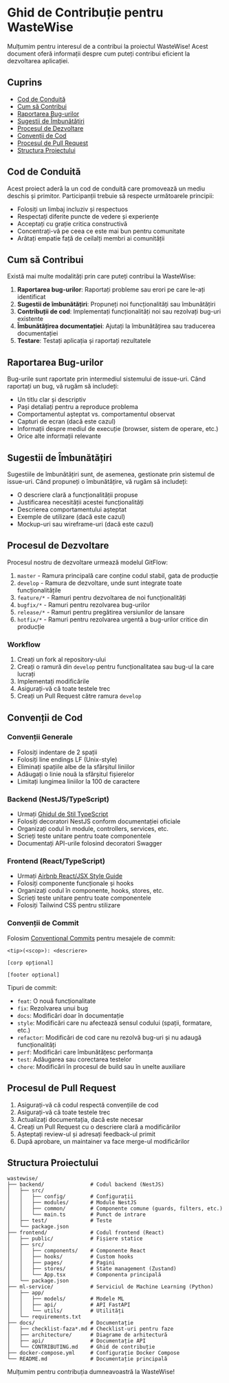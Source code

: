 # Ghid de Contribuție pentru WasteWise

Mulțumim pentru interesul de a contribui la proiectul WasteWise! Acest document oferă informații despre cum puteți contribui eficient la dezvoltarea aplicației.

## Cuprins

- [Cod de Conduită](#cod-de-conduită)
- [Cum să Contribui](#cum-să-contribui)
- [Raportarea Bug-urilor](#raportarea-bug-urilor)
- [Sugestii de Îmbunătățiri](#sugestii-de-îmbunătățiri)
- [Procesul de Dezvoltare](#procesul-de-dezvoltare)
- [Convenții de Cod](#convenții-de-cod)
- [Procesul de Pull Request](#procesul-de-pull-request)
- [Structura Proiectului](#structura-proiectului)

## Cod de Conduită

Acest proiect aderă la un cod de conduită care promovează un mediu deschis și primitor. Participanții trebuie să respecte următoarele principii:

- Folosiți un limbaj incluziv și respectuos
- Respectați diferite puncte de vedere și experiențe
- Acceptați cu grație critica constructivă
- Concentrați-vă pe ceea ce este mai bun pentru comunitate
- Arătați empatie față de ceilalți membri ai comunității

## Cum să Contribui

Există mai multe modalități prin care puteți contribui la WasteWise:

1. **Raportarea bug-urilor**: Raportați probleme sau erori pe care le-ați identificat
2. **Sugestii de îmbunătățiri**: Propuneți noi funcționalități sau îmbunătățiri
3. **Contribuții de cod**: Implementați funcționalități noi sau rezolvați bug-uri existente
4. **Îmbunătățirea documentației**: Ajutați la îmbunătățirea sau traducerea documentației
5. **Testare**: Testați aplicația și raportați rezultatele

## Raportarea Bug-urilor

Bug-urile sunt raportate prin intermediul sistemului de issue-uri. Când raportați un bug, vă rugăm să includeți:

- Un titlu clar și descriptiv
- Pași detaliați pentru a reproduce problema
- Comportamentul așteptat vs. comportamentul observat
- Capturi de ecran (dacă este cazul)
- Informații despre mediul de execuție (browser, sistem de operare, etc.)
- Orice alte informații relevante

## Sugestii de Îmbunătățiri

Sugestiile de îmbunătățiri sunt, de asemenea, gestionate prin sistemul de issue-uri. Când propuneți o îmbunătățire, vă rugăm să includeți:

- O descriere clară a funcționalității propuse
- Justificarea necesității acestei funcționalități
- Descrierea comportamentului așteptat
- Exemple de utilizare (dacă este cazul)
- Mockup-uri sau wireframe-uri (dacă este cazul)

## Procesul de Dezvoltare

Procesul nostru de dezvoltare urmează modelul GitFlow:

1. `master` - Ramura principală care conține codul stabil, gata de producție
2. `develop` - Ramura de dezvoltare, unde sunt integrate toate funcționalitățile
3. `feature/*` - Ramuri pentru dezvoltarea de noi funcționalități
4. `bugfix/*` - Ramuri pentru rezolvarea bug-urilor
5. `release/*` - Ramuri pentru pregătirea versiunilor de lansare
6. `hotfix/*` - Ramuri pentru rezolvarea urgentă a bug-urilor critice din producție

### Workflow

1. Creați un fork al repository-ului
2. Creați o ramură din `develop` pentru funcționalitatea sau bug-ul la care lucrați
3. Implementați modificările
4. Asigurați-vă că toate testele trec
5. Creați un Pull Request către ramura `develop`

## Convenții de Cod

### Convenții Generale

- Folosiți indentare de 2 spații
- Folosiți line endings LF (Unix-style)
- Eliminați spațiile albe de la sfârșitul liniilor
- Adăugați o linie nouă la sfârșitul fișierelor
- Limitați lungimea liniilor la 100 de caractere

### Backend (NestJS/TypeScript)

- Urmați [Ghidul de Stil TypeScript](https://github.com/basarat/typescript-book/blob/master/docs/styleguide/styleguide.md)
- Folosiți decoratori NestJS conform documentației oficiale
- Organizați codul în module, controllers, services, etc.
- Scrieți teste unitare pentru toate componentele
- Documentați API-urile folosind decoratori Swagger

### Frontend (React/TypeScript)

- Urmați [Airbnb React/JSX Style Guide](https://github.com/airbnb/javascript/tree/master/react)
- Folosiți componente funcționale și hooks
- Organizați codul în componente, hooks, stores, etc.
- Scrieți teste unitare pentru toate componentele
- Folosiți Tailwind CSS pentru stilizare

### Convenții de Commit

Folosim [Conventional Commits](https://www.conventionalcommits.org/) pentru mesajele de commit:

```
<tip>(<scop>): <descriere>

[corp opțional]

[footer opțional]
```

Tipuri de commit:

- `feat`: O nouă funcționalitate
- `fix`: Rezolvarea unui bug
- `docs`: Modificări doar în documentație
- `style`: Modificări care nu afectează sensul codului (spații, formatare, etc.)
- `refactor`: Modificări de cod care nu rezolvă bug-uri și nu adaugă funcționalități
- `perf`: Modificări care îmbunătățesc performanța
- `test`: Adăugarea sau corectarea testelor
- `chore`: Modificări în procesul de build sau în unelte auxiliare

## Procesul de Pull Request

1. Asigurați-vă că codul respectă convențiile de cod
2. Asigurați-vă că toate testele trec
3. Actualizați documentația, dacă este necesar
4. Creați un Pull Request cu o descriere clară a modificărilor
5. Așteptați review-ul și adresați feedback-ul primit
6. După aprobare, un maintainer va face merge-ul modificărilor

## Structura Proiectului

```
wastewise/
├── backend/               # Codul backend (NestJS)
│   ├── src/
│   │   ├── config/        # Configurații
│   │   ├── modules/       # Module NestJS
│   │   ├── common/        # Componente comune (guards, filters, etc.)
│   │   └── main.ts        # Punct de intrare
│   ├── test/              # Teste
│   └── package.json
├── frontend/              # Codul frontend (React)
│   ├── public/            # Fișiere statice
│   ├── src/
│   │   ├── components/    # Componente React
│   │   ├── hooks/         # Custom hooks
│   │   ├── pages/         # Pagini
│   │   ├── stores/        # State management (Zustand)
│   │   └── App.tsx        # Componenta principală
│   └── package.json
├── ml-service/            # Serviciul de Machine Learning (Python)
│   ├── app/
│   │   ├── models/        # Modele ML
│   │   ├── api/           # API FastAPI
│   │   └── utils/         # Utilități
│   └── requirements.txt
├── docs/                  # Documentație
│   ├── checklist-faza*.md # Checklist-uri pentru faze
│   ├── architecture/      # Diagrame de arhitectură
│   ├── api/               # Documentație API
│   └── CONTRIBUTING.md    # Ghid de contribuție
├── docker-compose.yml     # Configurație Docker Compose
└── README.md              # Documentație principală
```

Mulțumim pentru contribuția dumneavoastră la WasteWise!
